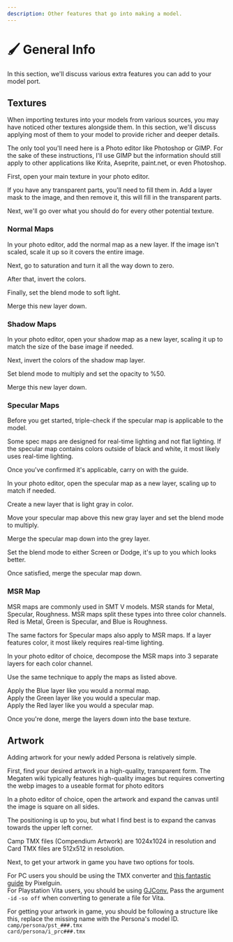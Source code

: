 ```yaml
---
description: Other features that go into making a model.
---
```


# 🖌 General Info

In this section, we'll discuss various extra features you can add to your model port.

## Textures

When importing textures into your models from various sources, you may have noticed other textures alongside them. In this section, we'll discuss applying most of them to your model to provide richer and deeper details.

The only tool you'll need here is a Photo editor like Photoshop or GIMP. For the sake of these instructions, I'll use GIMP but the information should still apply to other applications like Krita, Aseprite, paint.net, or even Photoshop.

First, open your main texture in your photo editor.&#x20;

If you have any transparent parts, you'll need to fill them in. Add a layer mask to the image, and then remove it, this will fill in the transparent parts.

Next, we'll go over what you should do for every other potential texture.

### Normal Maps

In your photo editor, add the normal map as a new layer. If the image isn't scaled, scale it up so it covers the entire image.

Next, go to saturation and turn it all the way down to zero.

After that, invert the colors.

Finally, set the blend mode to soft light.

Merge this new layer down.

### Shadow Maps

In your photo editor, open your shadow map as a new layer, scaling it up to match the size of the base image if needed.

Next, invert the colors of the shadow map layer.

Set blend mode to multiply and set the opacity to %50.

Merge this new layer down.

### Specular Maps

Before you get started, triple-check if the specular map is applicable to the model.&#x20;

Some spec maps are designed for real-time lighting and not flat lighting. If the specular map contains colors outside of black and white, it most likely uses real-time lighting.

Once you've confirmed it's applicable, carry on with the guide.

In your photo editor, open the specular map as a new layer, scaling up to match if needed.

Create a new layer that is light gray in color.

Move your specular map above this new gray layer and set the blend mode to multiply.

Merge the specular map down into the grey layer.

Set the blend mode to either Screen or Dodge, it's up to you which looks better.

Once satisfied, merge the specular map down.

### MSR Map

MSR maps are commonly used in SMT V models. MSR stands for Metal, Specular, Roughness. MSR maps split these types into three color channels. Red is Metal, Green is Specular, and Blue is Roughness.&#x20;

The same factors for Specular maps also apply to MSR maps. If a layer features color, it most likely requires real-time lighting.

In your photo editor of choice, decompose the MSR maps into 3 separate layers for each color channel.

Use the same technique to apply the maps as listed above.&#x20;

Apply the Blue layer like you would a normal map.\
Apply the Green layer like you would a specular map.\
Apply the Red layer like you would a specular map.

Once you're done, merge the layers down into the base texture.

## Artwork

Adding artwork for your newly added Persona is relatively simple.

First, find your desired artwork in a high-quality, transparent form. The Megaten wiki typically features high-quality images but requires converting the webp images to a useable format for photo editors

In a photo editor of choice, open the artwork and expand the canvas until the image is square on all sides.

The positioning is up to you, but what I find best is to expand the canvas towards the upper left corner.&#x20;

Camp TMX files (Compendium Artwork) are 1024x1024 in resolution and Card TMX files are 512x512 in resolution.

Next, to get your artwork in game you have two options for tools.

For PC users you should be using the TMX converter and [this fantastic guide](https://gamebanana.com/tuts/15675) by Pixelguin.\
For Playstation Vita users, you should be using [GJConv.](https://github.com/Pioziomgames/GJConv) Pass the argument `-id` `-so off` when converting to generate a file for Vita.

For getting your artwork in game, you should be following a structure like this, replace the missing name with the Persona's model ID.\
`camp/persona/pst_###.tmx`\
`card/persona/i_prc###.tmx`



